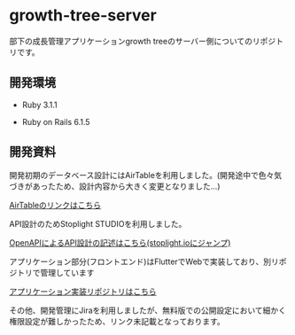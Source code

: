 # growth-tree-server
部下の成長管理アプリケーションgrowth treeのサーバー側についてのリポジトリです。

## 開発環境

- Ruby 3.1.1

- Ruby on Rails 6.1.5

## 開発資料

開発初期のデータベース設計にはAirTableを利用しました。(開発途中で色々気づきがあったため、設計内容から大きく変更となりました…)

[AirTableのリンクはこちら](https://airtable.com/shrnqUoZY99xviM1h)

API設計のためStoplight STUDIOを利用しました。

[OpenAPIによるAPI設計の記述はこちら(stoplight.ioにジャンプ)](https://yoshi1011.stoplight.io/docs/growth-tree/YXBpOjU2MDMyNTkz-growth-tree-api)


アプリケーション部分(フロントエンド)はFlutterでWebで実装しており、別リポジトリで管理しています

[アプリケーション実装リポジトリはこちら](https://github.com/yoshi1011/growth_tree_app)

その他、開発管理にJiraを利用しましたが、無料版での公開設定において細かく権限設定が難しかったため、リンク未記載となっております。
